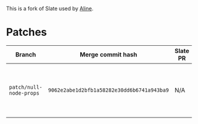 This is a fork of Slate used by [Aline](https://www.aline.co/).

# Patches

| Branch                  | Merge commit hash                          | Slate PR | Description                                                                                      | When to remove                                                      |
| ----------------------- | ------------------------------------------ | -------- | ------------------------------------------------------------------------------------------------ | ------------------------------------------------------------------- |
| `patch/null-node-props` | `9062e2abe1d2bfb1a58282e30dd6b6741a943ba9` | N/A      | Allows setting node properties to `null`. See https://github.com/ianstormtaylor/slate/pull/4042. | If Aline no longer needs to set `null` properties (probably never). |
